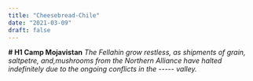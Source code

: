 ```yaml
---
title: "Cheesebread-Chile"
date: "2021-03-09"
draft: false
---
```

**# H1 Camp Mojavistan**
*The Fellahin grow restless, as shipments of grain, saltpetre, and,mushrooms from the Northern Alliance have halted indefinitely due to the ongoing conflicts in the ----- valley.*  
